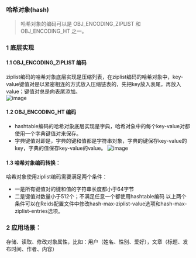 ## <h3 id="redis_data_structure_3">哈希对象(hash)</h3>
> 哈希对象的编码可以是 OBJ_ENCODING_ZIPLIST 和 OBJ_ENCODING_HT 之一。
### 1 底层实现
#### 1.1 OBJ_ENCODING_ZIPLIST 编码
ziplist编码的哈希对象底层实现是压缩列表，在ziplist编码的哈希对象中，key-value键值对是以紧密相连的方式放入压缩链表的，先把key放入表尾，再放入value；键值对总是向表尾添加。<br/>
![image](https://user-images.githubusercontent.com/87458342/132521588-ec193f11-3ee4-41b2-b9a4-7f30405d4977.png)

#### 1.2 OBJ_ENCODING_HT 编码
- hashtable编码的哈希对象底层实现是字典，哈希对象中的每个key-value对都使用一个字典键值对来保存。
- 字典键值对即是，字典的键和值都是字符串对象，字典的键保存key-value的key，字典的值保存key-value的value。
![image](https://user-images.githubusercontent.com/87458342/132521715-b3cc011a-1f38-473b-821c-ee66364d82a5.png)

#### 1.3 哈希对象编码转换：
哈希对象使用ziplist编码需要满足两个条件：
- 一是所有键值对的键和值的字符串长度都小于64字节
- 二是键值对数量小于512个；不满足任意一个都使用hashtable编码
以上两个条件可以在Reids配置文件中修改hash-max-ziplist-value选项和hash-max-ziplist-entries选项。
 
### 2 应用场景：
存储、读取、修改对象属性，比如：用户（姓名、性别、爱好），文章（标题、发布时间、作者、内容）
 
